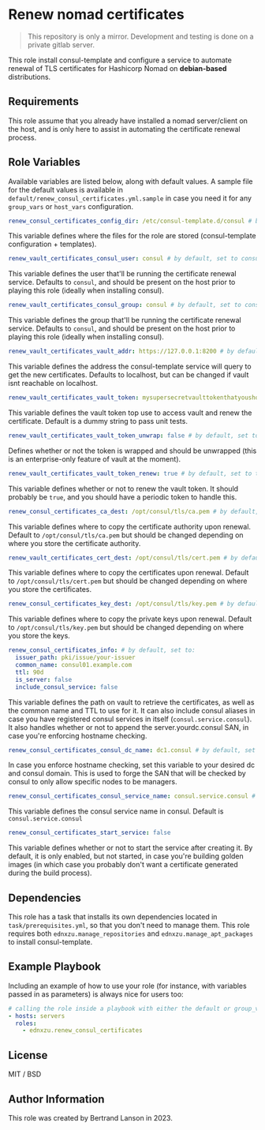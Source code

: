 Renew nomad certificates
=========
> This repository is only a mirror. Development and testing is done on a private gitlab server.

This role install consul-template and configure a service to automate renewal of TLS certificates for Hashicorp Nomad on **debian-based** distributions.

Requirements
------------

This role assume that you already have installed a nomad server/client on the host, and is only here to assist in automating the certificate renewal process.

Role Variables
--------------
Available variables are listed below, along with default values. A sample file for the default values is available in `default/renew_consul_certificates.yml.sample` in case you need it for any `group_vars` or `host_vars` configuration.

```yaml
renew_consul_certificates_config_dir: /etc/consul-template.d/consul # by default, set to /etc/consul-template.d/consul
```
This variable defines where the files for the role are stored (consul-template configuration + templates).

```yaml
renew_vault_certificates_consul_user: consul # by default, set to consul
```
This variable defines the user that'll be running the certificate renewal service. Defaults to `consul`, and should be present on the host prior to playing this role (ideally when installing consul).

```yaml
renew_vault_certificates_consul_group: consul # by default, set to consul
```
This variable defines the group that'll be running the certificate renewal service. Defaults to `consul`, and should be present on the host prior to playing this role (ideally when installing consul).

```yaml
renew_vault_certificates_vault_addr: https://127.0.0.1:8200 # by default, set to https://127.0.0.1:8200
```
This variable defines the address the consul-template service will query to get the new certificates. Defaults to localhost, but can be changed if vault isnt reachable on localhost.

```yaml
renew_vault_certificates_vault_token: mysupersecretvaulttokenthatyoushouldchange # by default, set to a dummy string
```
This variable defines the vault token top use to access vault and renew the certificate. Default is a dummy string to pass unit tests.

```yaml
renew_vault_certificates_vault_token_unwrap: false # by default, set to false
```
Defines whether or not the token is wrapped and should be unwrapped (this is an enterprise-only feature of vault at the moment).

```yaml
renew_vault_certificates_vault_token_renew: true # by default, set to true
```
This variable defines whether or not to renew the vault token. It should probably be `true`, and you should have a periodic token to handle this.

```yaml
renew_consul_certificates_ca_dest: /opt/consul/tls/ca.pem # by default, set to /opt/consul/tls/ca.pem
```
This variable defines where to copy the certificate authority upon renewal. Default to `/opt/consul/tls/ca.pem` but should be changed depending on where you store the certificate authority.

```yaml
renew_vault_certificates_cert_dest: /opt/consul/tls/cert.pem # by default, set to /opt/consul/tls/cert.pem
```
This variable defines where to copy the certificates upon renewal. Default to `/opt/consul/tls/cert.pem` but should be changed depending on where you store the certificates.

```yaml
renew_consul_certificates_key_dest: /opt/consul/tls/key.pem # by default, set to /opt/consul/tls/cert.pem
```
This variable defines where to copy the private keys upon renewal. Default to `/opt/consul/tls/key.pem` but should be changed depending on where you store the keys.

```yaml
renew_consul_certificates_info: # by default, set to:
  issuer_path: pki/issue/your-issuer
  common_name: consul01.example.com
  ttl: 90d
  is_server: false
  include_consul_service: false
```
This variable defines the path on vault to retrieve the certificates, as well as the common name and TTL to use for it. It can also include consul aliases in case you have registered consul services in itself (`consul.service.consul`). It also handles whether or not to append the server.yourdc.consul SAN, in case you're enforcing hostname checking.

```yaml
renew_consul_certificates_consul_dc_name: dc1.consul # by default, set to dc1.consul
```
In case you enforce hostname checking, set this variable to your desired dc and consul domain. This is used to forge the SAN that will be checked by consul to only allow specific nodes to be managers.

```yaml
renew_consul_certificates_consul_service_name: consul.service.consul # by default, set to consul.service.consul
```
This variable defines the consul service name in consul. Default is `consul.service.consul`

```yaml
renew_consul_certificates_start_service: false
```
This variable defines whether or not to start the service after creating it. By default, it is only enabled, but not started, in case you're building golden images (in which case you probably don't want a certificate generated during the build process).

Dependencies
------------

This role has a task that installs its own dependencies located in `task/prerequisites.yml`, so that you don't need to manage them. This role requires both `ednxzu.manage_repositories` and `ednxzu.manage_apt_packages` to install consul-template.

Example Playbook
----------------

Including an example of how to use your role (for instance, with variables passed in as parameters) is always nice for users too:
```yaml
# calling the role inside a playbook with either the default or group_vars/host_vars
- hosts: servers
  roles:
    - ednxzu.renew_consul_certificates
```

License
-------

MIT / BSD

Author Information
------------------

This role was created by Bertrand Lanson in 2023.
